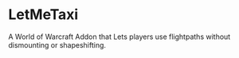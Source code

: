 # LetMeTaxi
 A World of Warcraft Addon that Lets players use flightpaths without dismounting or shapeshifting.
